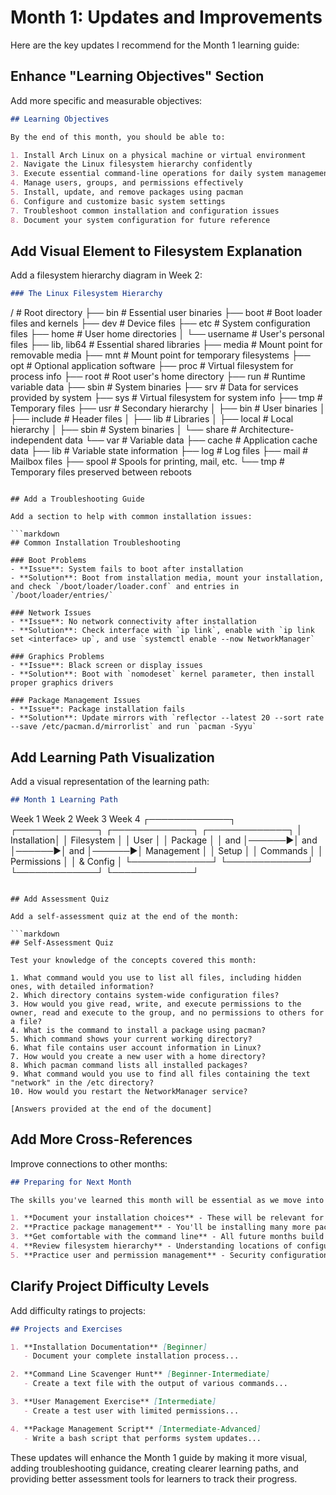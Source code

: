 # Month 1: Updates and Improvements

Here are the key updates I recommend for the Month 1 learning guide:

## Enhance "Learning Objectives" Section

Add more specific and measurable objectives:

```markdown
## Learning Objectives

By the end of this month, you should be able to:

1. Install Arch Linux on a physical machine or virtual environment
2. Navigate the Linux filesystem hierarchy confidently
3. Execute essential command-line operations for daily system management
4. Manage users, groups, and permissions effectively
5. Install, update, and remove packages using pacman
6. Configure and customize basic system settings
7. Troubleshoot common installation and configuration issues
8. Document your system configuration for future reference
```

## Add Visual Element to Filesystem Explanation

Add a filesystem hierarchy diagram in Week 2:

```markdown
### The Linux Filesystem Hierarchy

```
/                       # Root directory
├── bin                 # Essential user binaries
├── boot                # Boot loader files and kernels
├── dev                 # Device files
├── etc                 # System configuration files
├── home                # User home directories
│   └── username        # User's personal files
├── lib, lib64          # Essential shared libraries
├── media               # Mount point for removable media
├── mnt                 # Mount point for temporary filesystems
├── opt                 # Optional application software
├── proc                # Virtual filesystem for process info
├── root                # Root user's home directory
├── run                 # Runtime variable data
├── sbin                # System binaries
├── srv                 # Data for services provided by system
├── sys                 # Virtual filesystem for system info
├── tmp                 # Temporary files
├── usr                 # Secondary hierarchy
│   ├── bin             # User binaries
│   ├── include         # Header files
│   ├── lib             # Libraries
│   ├── local           # Local hierarchy
│   ├── sbin            # System binaries
│   └── share           # Architecture-independent data
└── var                 # Variable data
    ├── cache           # Application cache data
    ├── lib             # Variable state information
    ├── log             # Log files
    ├── mail            # Mailbox files
    ├── spool           # Spools for printing, mail, etc.
    └── tmp             # Temporary files preserved between reboots
```

## Add a Troubleshooting Guide

Add a section to help with common installation issues:

```markdown
## Common Installation Troubleshooting

### Boot Problems
- **Issue**: System fails to boot after installation
- **Solution**: Boot from installation media, mount your installation, and check `/boot/loader/loader.conf` and entries in `/boot/loader/entries/`

### Network Issues
- **Issue**: No network connectivity after installation
- **Solution**: Check interface with `ip link`, enable with `ip link set <interface> up`, and use `systemctl enable --now NetworkManager`

### Graphics Problems
- **Issue**: Black screen or display issues
- **Solution**: Boot with `nomodeset` kernel parameter, then install proper graphics drivers

### Package Management Issues
- **Issue**: Package installation fails
- **Solution**: Update mirrors with `reflector --latest 20 --sort rate --save /etc/pacman.d/mirrorlist` and run `pacman -Syyu`
```

## Add Learning Path Visualization

Add a visual representation of the learning path:

```markdown
## Month 1 Learning Path

```
Week 1                 Week 2                 Week 3                 Week 4
┌─────────────┐       ┌─────────────┐       ┌─────────────┐       ┌─────────────┐
│ Installation│       │ Filesystem  │       │   User      │       │   Package   │
│    and      │──────▶│    and      │──────▶│    and      │──────▶│ Management  │
│   Setup     │       │  Commands   │       │ Permissions │       │  & Config   │
└─────────────┘       └─────────────┘       └─────────────┘       └─────────────┘
```

## Add Assessment Quiz

Add a self-assessment quiz at the end of the month:

```markdown
## Self-Assessment Quiz

Test your knowledge of the concepts covered this month:

1. What command would you use to list all files, including hidden ones, with detailed information?
2. Which directory contains system-wide configuration files?
3. How would you give read, write, and execute permissions to the owner, read and execute to the group, and no permissions to others for a file?
4. What is the command to install a package using pacman?
5. Which command shows your current working directory?
6. What file contains user account information in Linux?
7. How would you create a new user with a home directory?
8. Which pacman command lists all installed packages?
9. What command would you use to find all files containing the text "network" in the /etc directory?
10. How would you restart the NetworkManager service?

[Answers provided at the end of the document]
```

## Add More Cross-References

Improve connections to other months:

```markdown
## Preparing for Next Month

The skills you've learned this month will be essential as we move into Month 2: System Configuration and Package Management. Be sure to:

1. **Document your installation choices** - These will be relevant for advanced configuration
2. **Practice package management** - You'll be installing many more packages next month
3. **Get comfortable with the command line** - All future months build on these fundamental skills
4. **Review filesystem hierarchy** - Understanding locations of configuration files is crucial
5. **Practice user and permission management** - Security configuration builds on these concepts
```

## Clarify Project Difficulty Levels

Add difficulty ratings to projects:

```markdown
## Projects and Exercises

1. **Installation Documentation** [Beginner]
   - Document your complete installation process...

2. **Command Line Scavenger Hunt** [Beginner-Intermediate]
   - Create a text file with the output of various commands...

3. **User Management Exercise** [Intermediate]
   - Create a test user with limited permissions...

4. **Package Management Script** [Intermediate-Advanced]
   - Write a bash script that performs system updates...
```

These updates will enhance the Month 1 guide by making it more visual, adding troubleshooting guidance, creating clearer learning paths, and providing better assessment tools for learners to track their progress.
